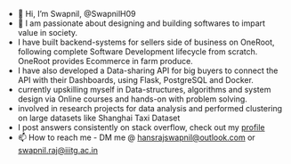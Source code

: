 - 👋 Hi, I’m Swapnil, @SwapnilH09
- 👀 I am passionate about designing and building softwares to impart value in society.
- I have built backend-systems for sellers side of business on OneRoot, following complete Software Development lifecycle from scratch. OneRoot provides Ecommerce in farm produce.
- I have also developed a Data-sharing API for big buyers to connect the API with their Dashboards, using Flask, PostgreSQL and Docker.
- currently upskilling myself in Data-structures, algorithms and system design via Online courses and hands-on with problem solving.
- involved in research projects for data analysis and performed clustering on large datasets like Shanghai Taxi Dataset
- I post answers consistently on stack overflow, check out my <a href="https://stackoverflow.com/users/8595790/hansrajswapnil">profile</a>
- 📫 How to reach me - DM me @ hansrajswapnil@outlook.com or swapnil.raj@iiitg.ac.in

<!---
SwapnilH09/SwapnilH09 is a ✨ special ✨ repository because its `README.md` (this file) appears on your GitHub profile.
You can click the Preview link to take a look at your changes.
--->
